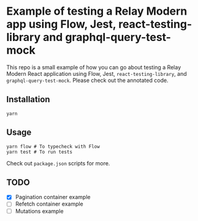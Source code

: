 # Example of testing a Relay Modern app using Flow, Jest, react-testing-library and graphql-query-test-mock

This repo is a small example of how you can go about testing a Relay Modern
React application using Flow, Jest, `react-testing-library`, and `graphql-query-test-mock`. Please check out the annotated code.

## Installation

```
yarn
```

## Usage

```
yarn flow # To typecheck with Flow
yarn test # To run tests
```

Check out `package.json` scripts for more.

## TODO

- [x] Pagination container example
- [ ] Refetch container example
- [ ] Mutations example
